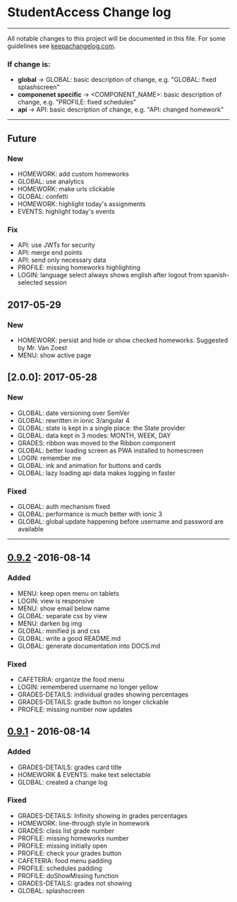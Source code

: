 
# StudentAccess Change log
----
All notable changes to this project will be documented in this file.
For some guidelines see [keepachangelog.com].

### If change is:
- **global** -> GLOBAL: basic description of change, e.g. "GLOBAL: fixed splashscreen"
- **componenet specific** -> <COMPONENT_NAME>: basic description of change, e.g. "PROFILE: fixed schedules"
- **api** -> API: basic description of change, e.g. "API: changed homework"


----
## Future
### New
- HOMEWORK: add custom homeworks
- GLOBAL: use analytics
- HOMEWORK: make urls clickable
- GLOBAL: confetti
- HOMEWORK: highlight today's assignments
- EVENTS: highlight today's events

### Fix
- API: use JWTs for security
- API: merge end points
- API: send only necessary data
- PROFILE: missing homeworks highlighting
- LOGIN: language select always shows english after logout from spanish-selected session

## 2017-05-29
### New
- HOMEWORK: persist and hide or show checked homeworks. Suggested by Mr. Van Zoest
- MENU: show active page

## [2.0.0]: 2017-05-28
### New
- GLOBAL: date versioning over SemVer
- GLOBAL: rewritten in ionic 3/angular 4
- GLOBAL: state is kept in a single place: the State provider
- GLOBAL: data kept in 3 modes: MONTH, WEEK, DAY
- GRADES: ribbon was moved to the Ribbon component
- GLOBAL: better loading screen as PWA installed to homescreen
- LOGIN: remember me
- GLOBAL: ink and animation for buttons and cards
- GLOBAL: lazy loading api data makes logging in faster

### Fixed
- GLOBAL: auth mechanism fixed
- GLOBAL: performance is much better with ionic 3
- GLOBAL: global update happening before username and  password are available


----
## [0.9.2] -2016-08-14
### Added
- MENU: keep open menu on tablets
- LOGIN: view is responsive
- MENU: show email below name
- GLOBAL: separate css by view
- MENU: darken bg img
- GLOBAL: minified js and css
- GLOBAL: write a good README.md
- GLOBAL: generate documentation into DOCS.md

### Fixed
- CAFETERIA: organize the food menu
- LOGIN: remembered username no longer yellow
- GRADES-DETAILS:  individual grades showing percentages
- GRADES-DETAILS: grade button no longer clickable
- PROFILE: missing number now updates

## [0.9.1] - 2016-08-14
### Added
- GRADES-DETAILS: grades card title
- HOMEWORK & EVENTS: make text selectable
- GLOBAL: created a change log

### Fixed
- GRADES-DETAILS: Infinity showing in grades percentages
- HOMEWORK: line-through style in homework
- GRADES: class list grade number
- PROFILE: missing homeworks number
- PROFILE: missing initially open
- PROFILE: check your grades button
- CAFETERIA: food menu padding
- PROFILE: schedules padding
- PROFILE: doShowMissing function
- GRADES-DETAILS: grades not showing
- GLOBAL: splashscreen

[keepachangelog.com]: https://keepachangelog.com/
[0.9.1]: https://googledrive.com/host/0B8QaOFt88YYma1N1NUlIUFE5SDg/Android/StudentAccessV091vc15.apk
[0.9.2]: https://googledrive.com/host/0B8QaOFt88YYma1N1NUlIUFE5SDg/Android/StudentAccessV092vc16.apk